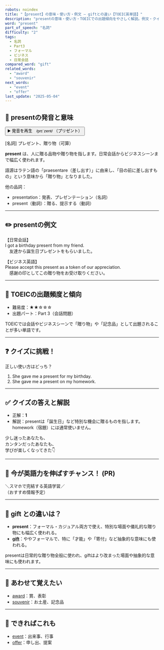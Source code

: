 ```yaml
---
robots: noindex
title: "【present】の意味・使い方・例文 ― giftとの違い【TOEIC英単語】"
description: "presentの意味・使い方・TOEICでの出題傾向をやさしく解説。例文・クイズ付きでgiftとの違いもわかりやすく学べます。"
word: "present"
part_of_speech: "名詞"
difficulty: "2"
tags:
  - 名詞
  - Part3
  - フォーマル
  - ビジネス
  - 日常会話
compared_word: "gift"
related_words:
  - "award"
  - "souvenir"
next_words:
  - "event"
  - "offer"
last_update: "2025-05-04"
---
```


## 🔰 presentの発音と意味

<button class="play-audio" onclick="playTTS('present')">
  <span class="play-audio-main">
    ▶️ 発音を再生　/prɪˈzent/
  </span>
  <span class="play-audio-sub">
    （プリゼント）
  </span>
</button>

[名詞] プレゼント、贈り物（可算）

**present** は、人に贈る品物や贈り物を指します。日常会話からビジネスシーンまで幅広く使われます。

語源はラテン語の「praesentare（差し出す）」に由来し、「目の前に差し出すもの」という意味から「贈り物」となりました。

他の品詞：  
- presentation：発表、プレゼンテーション（名詞）
- present（動詞）：贈る、提示する（動詞）

---

## ✏️ presentの例文

【日常会話】  
I got a birthday present from my friend.  
　友達から誕生日プレゼントをもらいました。

【ビジネス英語】  
Please accept this present as a token of our appreciation.  
　感謝の印としてこの贈り物をお受け取りください。

---

## 🎯 TOEICの出題頻度と傾向

- 難易度：★★☆☆☆
- 出題パート：Part 3（会話問題）

TOEICでは会話やビジネスシーンで「贈り物」や「記念品」として出題されることが多い単語です。

---

## ❓ クイズに挑戦！

正しい使い方はどっち？

1. She gave me a present for my birthday.  
2. She gave me a present on my homework.

---

## ✅ クイズの答えと解説

- 正解：**1**
- 解説：presentは「誕生日」など特別な機会に贈るものを指します。homework（宿題）には通常使いません。

少し迷ったあなたも、  
カンタンだったあなたも、  
学びが楽しくなってきた👇️

---

## 🚀 今が英語力を伸ばすチャンス！ (PR)

<div class="info-center">
＼スマホで完結する英語学習／<br>  
（おすすめ情報予定）
</div>

---

## 🤔  gift との違いは？

- **present**：フォーマル・カジュアル両方で使え、特別な場面や儀礼的な贈り物にも幅広く使われる。
- **[gift](/gift)**：ややフォーマルで、特に「才能」や「寄付」など抽象的な意味にも使われる。

presentは日常的な贈り物全般に使われ、giftはより改まった場面や抽象的な意味にも使われます。

---

## 🧩 あわせて覚えたい

- [award](/award)：賞、表彰
- [souvenir](/souvenir)：お土産、記念品

---

## 📖 できればこれも

- [event](/event)：出来事、行事
- [offer](/offer)：申し出、提案

<!-- cvid: aid43_bid47 -->
